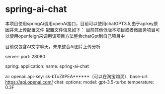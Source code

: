 # spring-ai-chat
本项目使用springAi调用openAi接口，目前可以使用chatGPT3.5,由于apikey原因并未上传配置文件
配置文件信息如下：
目前其他低版本项目或者微服务项目可以使用openfeign来调用该项目方法整合chatGpt到自己项目中

目前仅包含AI文字聊天，未来整合Ai图片上传分析

server:
port: 28080

spring:
application:
name: spring-ai-chat

ai:
openai:
api-key: sk-bToZitPEA******（可以在淘宝购买）
base-url: https://api.openai.com/
chat:
options:
model: gpt-3.5-turbo
temperature: 0.3F


